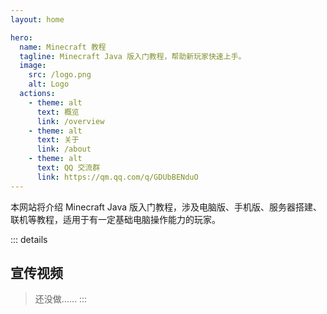 ```yaml
---
layout: home

hero:
  name: Minecraft 教程
  tagline: Minecraft Java 版入门教程，帮助新玩家快速上手。
  image:
    src: /logo.png
    alt: Logo
  actions:
    - theme: alt
      text: 概览
      link: /overview
    - theme: alt
      text: 关于
      link: /about
    - theme: alt
      text: QQ 交流群
      link: https://qm.qq.com/q/GDUbBENduO
---
```


本网站将介绍 Minecraft Java 版入门教程，涉及电脑版、手机版、服务器搭建、联机等教程，适用于有一定基础电脑操作能力的玩家。

::: details &nbsp;
## 宣传视频
<BilibiliVideo bvid="BV" />

> 还没做……
:::
